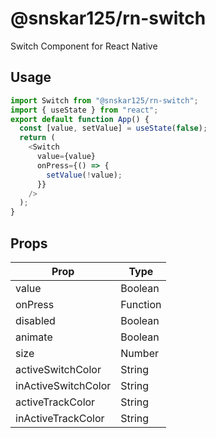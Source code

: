 # @snskar125/rn-switch
Switch Component for React Native

## Usage
```javascript
import Switch from "@snskar125/rn-switch";
import { useState } from "react";
export default function App() {
  const [value, setValue] = useState(false);
  return (
    <Switch
      value={value}
      onPress={() => {
        setValue(!value);
      }}
    />
  );
}
```

## Props
| Prop                | Type     |
| ------------------- | -------- |
| value               | Boolean  |
| onPress             | Function |
| disabled            | Boolean  |
| animate             | Boolean  |
| size                | Number   |
| activeSwitchColor   | String   |
| inActiveSwitchColor | String   |
| activeTrackColor    | String   |
| inActiveTrackColor  | String   |

